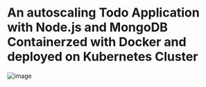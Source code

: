 # An autoscaling Todo Application with Node.js and MongoDB Containerzed with Docker and deployed on Kubernetes Cluster

![image](https://github.com/AmaniEzz/deploy-nodejs-mongodb-with-kubernetes/assets/37496018/aaddc044-b6e1-4570-81dc-76b52b74534c)
